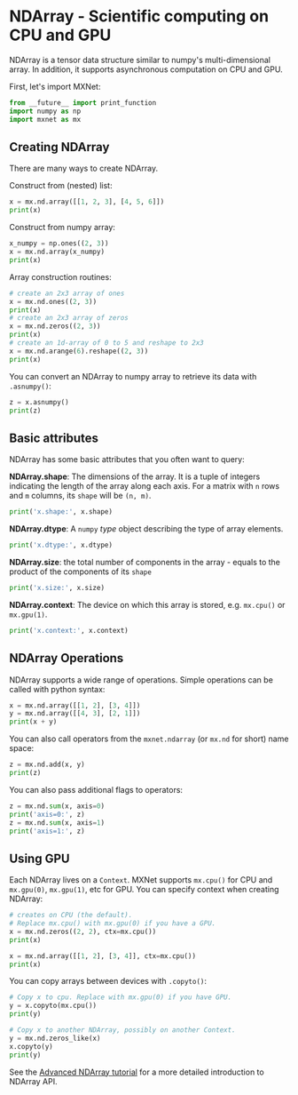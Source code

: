 <!--- Licensed to the Apache Software Foundation (ASF) under one -->
<!--- or more contributor license agreements.  See the NOTICE file -->
<!--- distributed with this work for additional information -->
<!--- regarding copyright ownership.  The ASF licenses this file -->
<!--- to you under the Apache License, Version 2.0 (the -->
<!--- "License"); you may not use this file except in compliance -->
<!--- with the License.  You may obtain a copy of the License at -->

<!---   http://www.apache.org/licenses/LICENSE-2.0 -->

<!--- Unless required by applicable law or agreed to in writing, -->
<!--- software distributed under the License is distributed on an -->
<!--- "AS IS" BASIS, WITHOUT WARRANTIES OR CONDITIONS OF ANY -->
<!--- KIND, either express or implied.  See the License for the -->
<!--- specific language governing permissions and limitations -->
<!--- under the License. -->

# NDArray - Scientific computing on CPU and GPU

NDArray is a tensor data structure similar to numpy's multi-dimensional array.
In addition, it supports asynchronous computation on CPU and GPU.

First, let's import MXNet:

```python
from __future__ import print_function
import numpy as np
import mxnet as mx
```

## Creating NDArray

There are many ways to create NDArray.

Construct from (nested) list:
```python
x = mx.nd.array([[1, 2, 3], [4, 5, 6]])
print(x)
```

Construct from numpy array:
```python
x_numpy = np.ones((2, 3))
x = mx.nd.array(x_numpy)
print(x)
```

Array construction routines:
```python
# create an 2x3 array of ones
x = mx.nd.ones((2, 3))
print(x)
# create an 2x3 array of zeros
x = mx.nd.zeros((2, 3))
print(x)
# create an 1d-array of 0 to 5 and reshape to 2x3
x = mx.nd.arange(6).reshape((2, 3))
print(x)
```

You can convert an NDArray to numpy array to retrieve its data with `.asnumpy()`:
```python
z = x.asnumpy()
print(z)
```

## Basic attributes

NDArray has some basic attributes that you often want to query:

**NDArray.shape**: The dimensions of the array. It is a tuple of integers
indicating the length of the array along each axis. For a matrix with `n` rows
and `m` columns, its `shape` will be `(n, m)`.

```python
print('x.shape:', x.shape)
```

**NDArray.dtype**: A `numpy` _type_ object describing the type of array
elements.

```python
print('x.dtype:', x.dtype)
```

**NDArray.size**: the total number of components in the array - equals to the
product of the components of its `shape`

```python
print('x.size:', x.size)
```

**NDArray.context**: The device on which this array is stored, e.g. `mx.cpu()`
or `mx.gpu(1)`.

```python
print('x.context:', x.context)
```

## NDArray Operations

NDArray supports a wide range of operations. Simple operations can be called
with python syntax:

```python
x = mx.nd.array([[1, 2], [3, 4]])
y = mx.nd.array([[4, 3], [2, 1]])
print(x + y)
```

You can also call operators from the `mxnet.ndarray` (or `mx.nd` for short) name space:

```python
z = mx.nd.add(x, y)
print(z)
```

You can also pass additional flags to operators:

```python
z = mx.nd.sum(x, axis=0)
print('axis=0:', z)
z = mx.nd.sum(x, axis=1)
print('axis=1:', z)
```

## Using GPU

Each NDArray lives on a `Context`. MXNet supports `mx.cpu()` for CPU and `mx.gpu(0)`,
`mx.gpu(1)`, etc for GPU. You can specify context when creating NDArray:

```python
# creates on CPU (the default).
# Replace mx.cpu() with mx.gpu(0) if you have a GPU.
x = mx.nd.zeros((2, 2), ctx=mx.cpu())
print(x)
```

```python
x = mx.nd.array([[1, 2], [3, 4]], ctx=mx.cpu())
print(x)
```

You can copy arrays between devices with `.copyto()`:

```python
# Copy x to cpu. Replace with mx.gpu(0) if you have GPU.
y = x.copyto(mx.cpu())
print(y)
```

```python
# Copy x to another NDArray, possibly on another Context.
y = mx.nd.zeros_like(x)
x.copyto(y)
print(y)
```

See the [Advanced NDArray tutorial](../basic/ndarray.md) for a more detailed
introduction to NDArray API.

<!-- INSERT SOURCE DOWNLOAD BUTTONS -->

